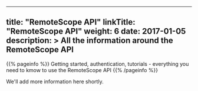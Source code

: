 
---
title: "RemoteScope API"
linkTitle: "RemoteScope API"
weight: 6
date: 2017-01-05
description: >
  All the information around the RemoteScope API
---

{{% pageinfo %}}
Getting started, authentication, tutorials - everything you need to kmow to use the RemoteScope API
{{% /pageinfo %}}

We'll add more information here shortly.

